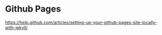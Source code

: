# Github Pages

https://help.github.com/articles/setting-up-your-github-pages-site-locally-with-jekyll/